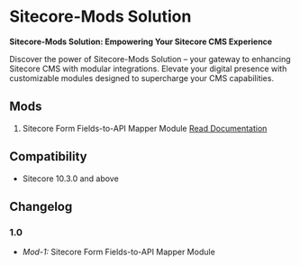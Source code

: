 # Sitecore-Mods Solution
**Sitecore-Mods Solution: Empowering Your Sitecore CMS Experience**

Discover the power of Sitecore-Mods Solution – your gateway to enhancing Sitecore CMS with modular integrations. Elevate your digital presence with customizable modules designed to supercharge your CMS capabilities. 

## Mods
1. Sitecore Form Fields-to-API Mapper Module [Read Documentation](Mod-Docs/Mod-1/Mod-1.md)


## Compatibility
- Sitecore 10.3.0 and above

## Changelog
### 1.0
- *Mod-1:* Sitecore Form Fields-to-API Mapper Module
